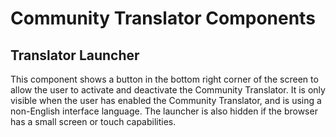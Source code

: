 # Community Translator Components

## Translator Launcher

This component shows a button in the bottom right corner of the screen to allow the user to activate and deactivate the Community Translator. It is only visible when the user has enabled the Community Translator, and is using a non-English interface language. The launcher is also hidden if the browser has a small screen or touch capabilities.
